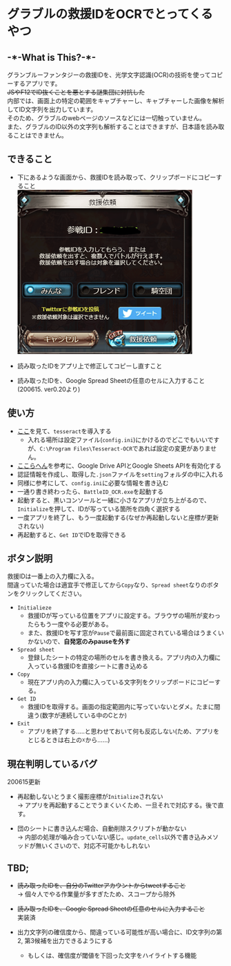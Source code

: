 # グラブルの救援IDをOCRでとってくるやつ

## -\*-What is This?-\*-  

グランブルーファンタジーの救援IDを、光学文字認識(OCR)の技術を使ってコピーするアプリです。  
~~JSやF12でID抜くことを悪とする謎集団に対抗した~~  
内部では、画面上の特定の範囲をキャプチャーし、キャプチャーした画像を解析してID文字列を出力しています。  
そのため、グラブルのwebページのソースなどには一切触っていません。  
また、グラブルのID以外の文字列も解析することはできますが、日本語を読み取ることはできません。  

## できること  

+ 下にあるような画面から、救援IDを読み取って、クリップボードにコピーすること  
![この画面](./figure/id_example.PNG)  
  

+ 読み取ったIDをアプリ上で修正してコピーし直すこと  

+ 読み取ったIDを、Google Spread Sheetの任意のセルに入力すること  
  (200615. ver0.20より)

## 使い方  
- [ここ](https://gammasoft.jp/blog/tesseract-ocr-install-on-windows/)を見て、`tesseract`を導入する  
  + 入れる場所は設定ファイル(`config.ini`)にかけるのでどこでもいいですが、`C:\Program Files\Tesseract-OCR`であれば設定の変更がありません。
- [ここらへん](https://tanuhack.com/operate-spreadsheet/)を参考に、Google Drive APIとGoogle Sheets APIを有効化する  
- 認証情報を作成し、取得した`.json`ファイルを`setting`フォルダの中に入れる  
- 同様に参考にして、`config.ini`に必要な情報を書き込む  
- 一通り書き終わったら、`BattleID_OCR.exe`を起動する  
- 起動すると、黒いコンソールと一緒に小さなアプリが立ち上がるので、`Initialize`を押して、IDが写っている箇所を四角く選択する  
- 一度アプリを終了し、もう一度起動する(なぜか再起動しないと座標が更新されない)  
- 再起動すると、`Get ID`でIDを取得できる  

## ボタン説明  

救援IDは一番上の入力欄に入る。  
間違っていた場合は適宜手で修正してから`Copy`なり、`Spread sheet`なりのボタンをクリックしてください。  
- `Initialieze`  
  + 救援IDが写っている位置をアプリに設定する。ブラウザの場所が変わったらもう一度やる必要がある。  
  + また、救援IDを写す窓が`Pause`で最前面に固定されている場合はうまくいかないので、**自発窓のみpauseを外す**
- `Spread sheet`  
  + 登録したシートの特定の場所のセルを書き換える。アプリ内の入力欄に入っている救援IDを直接シートに書き込める  
- `Copy`
  + 現在アプリ内の入力欄に入っている文字列をクリップボードにコピーする。  
- `Get ID`  
  + 救援IDを取得する。画面の指定範囲内に写っていないとダメ。たまに間違う(数字が連続している中のCとか)  
- `Exit`  
  + アプリを終了する.....と思わせておいて何も反応しない(ため、アプリをとじるときは右上の☓から......)  

## 現在判明しているバグ  
200615更新  

+ 再起動しないとうまく撮影座標が`Initialize`されない  
  → アプリを再起動することでうまくいくため、一旦それで対応する。後で直す。

+ 団のシートに書き込んだ場合、自動削除スクリプトが動かない  
  → 内部の処理が噛み合っていない感じ。`update_cells`以外で書き込みメソッドが無いくさいので、対応不可能かもしれない

## TBD; 
+ ~~読み取ったIDを、自分のTwitterアカウントからtweetすること~~  
  → 個々人でやる作業量が多すぎたため、スコープから除外  

+ ~~読み取ったIDを、Google Spread Sheetの任意のセルに入力すること~~  
  実装済  

+ 出力文字列の確信度から、間違っている可能性が高い場合に、ID文字列の第2, 第3候補を出力できるようにする  
  - もしくは、確信度が閾値を下回った文字をハイライトする機能  


